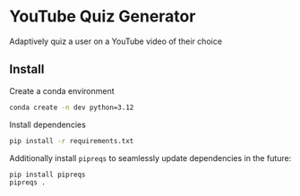 # YouTube Quiz Generator 
Adaptively quiz a user on a YouTube video of their choice

## Install
Create a conda environment 
```bash
conda create -n dev python=3.12
```
Install dependencies
```bash
pip install -r requirements.txt
```
Additionally install `pipreqs` to seamlessly update dependencies in the future:
```bash
pip install pipreqs
pipreqs .
```
